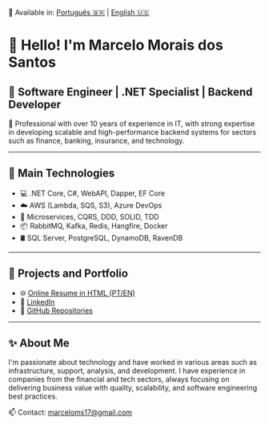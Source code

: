 📄 Available in: [Português 🇧🇷](README.md) | [English 🇺🇸](README.en.md)

# 👋 Hello! I'm Marcelo Morais dos Santos

## 💼 **Software Engineer | .NET Specialist | Backend Developer**

🎯 Professional with over 10 years of experience in IT, with strong expertise in developing scalable and high-performance backend systems for sectors such as finance, banking, insurance, and technology.

---

## 🚀 Main Technologies

- 💻 .NET Core, C#, WebAPI, Dapper, EF Core
- ☁️ AWS (Lambda, SQS, S3), Azure DevOps
- 🧩 Microservices, CQRS, DDD, SOLID, TDD
- 📦 RabbitMQ, Kafka, Redis, Hangfire, Docker
- 🛢️ SQL Server, PostgreSQL, DynamoDB, RavenDB

---

## 📌 Projects and Portfolio

- 🌐 [Online Resume in HTML (PT/EN)](https://marceloms17.github.io/portfolio)
- 🔗 [LinkedIn](https://www.linkedin.com/in/marcelo-morais-61584146)
- 💾 [GitHub Repositories](https://github.com/marceloms17?tab=repositories)

---

## ✨ About Me

I'm passionate about technology and have worked in various areas such as infrastructure, support, analysis, and development. I have experience in companies from the financial and tech sectors, always focusing on delivering business value with quality, scalability, and software engineering best practices.

📫 Contact: [marceloms17@gmail.com](mailto:marceloms17@gmail.com)
